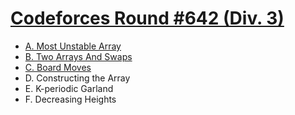 # [Codeforces Round #642 (Div. 3)](https://codeforces.com/contest/1353)

- [A. Most Unstable Array](https://github.com/wingkwong/competitive-programming/blob/master/codeforces/contests/1353/A.cpp)
- [B. Two Arrays And Swaps](https://github.com/wingkwong/competitive-programming/blob/master/codeforces/contests/1353/B.cpp)
- [C. Board Moves](https://github.com/wingkwong/competitive-programming/blob/master/codeforces/contests/1353/C.cpp)
- D. Constructing the Array
- E. K-periodic Garland
- F. Decreasing Heights
